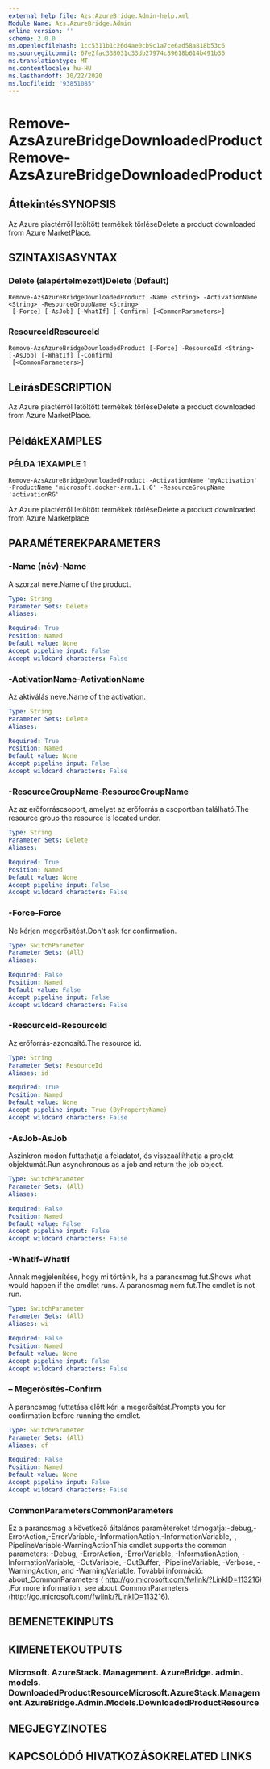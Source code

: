 ```yaml
---
external help file: Azs.AzureBridge.Admin-help.xml
Module Name: Azs.AzureBridge.Admin
online version: ''
schema: 2.0.0
ms.openlocfilehash: 1cc5311b1c26d4ae0cb9c1a7ce6ad58a818b53c6
ms.sourcegitcommit: 67e2fac338031c33db27974c89618b614b491b36
ms.translationtype: MT
ms.contentlocale: hu-HU
ms.lasthandoff: 10/22/2020
ms.locfileid: "93851085"
---
```

# <span data-ttu-id="15090-101">Remove-AzsAzureBridgeDownloadedProduct</span><span class="sxs-lookup"><span data-stu-id="15090-101">Remove-AzsAzureBridgeDownloadedProduct</span></span>

## <span data-ttu-id="15090-102">Áttekintés</span><span class="sxs-lookup"><span data-stu-id="15090-102">SYNOPSIS</span></span>
<span data-ttu-id="15090-103">Az Azure piactérről letöltött termékek törlése</span><span class="sxs-lookup"><span data-stu-id="15090-103">Delete a product downloaded from Azure MarketPlace.</span></span>

## <span data-ttu-id="15090-104">SZINTAXISA</span><span class="sxs-lookup"><span data-stu-id="15090-104">SYNTAX</span></span>

### <span data-ttu-id="15090-105">Delete (alapértelmezett)</span><span class="sxs-lookup"><span data-stu-id="15090-105">Delete (Default)</span></span>
```
Remove-AzsAzureBridgeDownloadedProduct -Name <String> -ActivationName <String> -ResourceGroupName <String>
 [-Force] [-AsJob] [-WhatIf] [-Confirm] [<CommonParameters>]
```

### <span data-ttu-id="15090-106">ResourceId</span><span class="sxs-lookup"><span data-stu-id="15090-106">ResourceId</span></span>
```
Remove-AzsAzureBridgeDownloadedProduct [-Force] -ResourceId <String> [-AsJob] [-WhatIf] [-Confirm]
 [<CommonParameters>]
```

## <span data-ttu-id="15090-107">Leírás</span><span class="sxs-lookup"><span data-stu-id="15090-107">DESCRIPTION</span></span>
<span data-ttu-id="15090-108">Az Azure piactérről letöltött termékek törlése</span><span class="sxs-lookup"><span data-stu-id="15090-108">Delete a product downloaded from Azure MarketPlace.</span></span>

## <span data-ttu-id="15090-109">Példák</span><span class="sxs-lookup"><span data-stu-id="15090-109">EXAMPLES</span></span>

### <span data-ttu-id="15090-110">PÉLDA 1</span><span class="sxs-lookup"><span data-stu-id="15090-110">EXAMPLE 1</span></span>
```
Remove-AzsAzureBridgeDownloadedProduct -ActivationName 'myActivation' -ProductName 'microsoft.docker-arm.1.1.0' -ResourceGroupName 'activationRG'
```

<span data-ttu-id="15090-111">Az Azure piactérről letöltött termékek törlése</span><span class="sxs-lookup"><span data-stu-id="15090-111">Delete a product downloaded from Azure Marketplace</span></span>

## <span data-ttu-id="15090-112">PARAMÉTEREK</span><span class="sxs-lookup"><span data-stu-id="15090-112">PARAMETERS</span></span>

### <span data-ttu-id="15090-113">-Name (név)</span><span class="sxs-lookup"><span data-stu-id="15090-113">-Name</span></span>
<span data-ttu-id="15090-114">A szorzat neve.</span><span class="sxs-lookup"><span data-stu-id="15090-114">Name of the product.</span></span>

```yaml
Type: String
Parameter Sets: Delete
Aliases:

Required: True
Position: Named
Default value: None
Accept pipeline input: False
Accept wildcard characters: False
```

### <span data-ttu-id="15090-115">-ActivationName</span><span class="sxs-lookup"><span data-stu-id="15090-115">-ActivationName</span></span>
<span data-ttu-id="15090-116">Az aktiválás neve.</span><span class="sxs-lookup"><span data-stu-id="15090-116">Name of the activation.</span></span>

```yaml
Type: String
Parameter Sets: Delete
Aliases:

Required: True
Position: Named
Default value: None
Accept pipeline input: False
Accept wildcard characters: False
```

### <span data-ttu-id="15090-117">-ResourceGroupName</span><span class="sxs-lookup"><span data-stu-id="15090-117">-ResourceGroupName</span></span>
<span data-ttu-id="15090-118">Az az erőforráscsoport, amelyet az erőforrás a csoportban található.</span><span class="sxs-lookup"><span data-stu-id="15090-118">The resource group the resource is located under.</span></span>

```yaml
Type: String
Parameter Sets: Delete
Aliases:

Required: True
Position: Named
Default value: None
Accept pipeline input: False
Accept wildcard characters: False
```

### <span data-ttu-id="15090-119">-Force</span><span class="sxs-lookup"><span data-stu-id="15090-119">-Force</span></span>
<span data-ttu-id="15090-120">Ne kérjen megerősítést.</span><span class="sxs-lookup"><span data-stu-id="15090-120">Don't ask for confirmation.</span></span>

```yaml
Type: SwitchParameter
Parameter Sets: (All)
Aliases:

Required: False
Position: Named
Default value: False
Accept pipeline input: False
Accept wildcard characters: False
```

### <span data-ttu-id="15090-121">-ResourceId</span><span class="sxs-lookup"><span data-stu-id="15090-121">-ResourceId</span></span>
<span data-ttu-id="15090-122">Az erőforrás-azonosító.</span><span class="sxs-lookup"><span data-stu-id="15090-122">The resource id.</span></span>

```yaml
Type: String
Parameter Sets: ResourceId
Aliases: id

Required: True
Position: Named
Default value: None
Accept pipeline input: True (ByPropertyName)
Accept wildcard characters: False
```

### <span data-ttu-id="15090-123">-AsJob</span><span class="sxs-lookup"><span data-stu-id="15090-123">-AsJob</span></span>
<span data-ttu-id="15090-124">Aszinkron módon futtathatja a feladatot, és visszaállíthatja a projekt objektumát.</span><span class="sxs-lookup"><span data-stu-id="15090-124">Run asynchronous as a job and return the job object.</span></span>

```yaml
Type: SwitchParameter
Parameter Sets: (All)
Aliases:

Required: False
Position: Named
Default value: False
Accept pipeline input: False
Accept wildcard characters: False
```

### <span data-ttu-id="15090-125">-WhatIf</span><span class="sxs-lookup"><span data-stu-id="15090-125">-WhatIf</span></span>
<span data-ttu-id="15090-126">Annak megjelenítése, hogy mi történik, ha a parancsmag fut.</span><span class="sxs-lookup"><span data-stu-id="15090-126">Shows what would happen if the cmdlet runs.</span></span>
<span data-ttu-id="15090-127">A parancsmag nem fut.</span><span class="sxs-lookup"><span data-stu-id="15090-127">The cmdlet is not run.</span></span>

```yaml
Type: SwitchParameter
Parameter Sets: (All)
Aliases: wi

Required: False
Position: Named
Default value: None
Accept pipeline input: False
Accept wildcard characters: False
```

### <span data-ttu-id="15090-128">– Megerősítés</span><span class="sxs-lookup"><span data-stu-id="15090-128">-Confirm</span></span>
<span data-ttu-id="15090-129">A parancsmag futtatása előtt kéri a megerősítést.</span><span class="sxs-lookup"><span data-stu-id="15090-129">Prompts you for confirmation before running the cmdlet.</span></span>

```yaml
Type: SwitchParameter
Parameter Sets: (All)
Aliases: cf

Required: False
Position: Named
Default value: None
Accept pipeline input: False
Accept wildcard characters: False
```

### <span data-ttu-id="15090-130">CommonParameters</span><span class="sxs-lookup"><span data-stu-id="15090-130">CommonParameters</span></span>
<span data-ttu-id="15090-131">Ez a parancsmag a következő általános paramétereket támogatja:-debug,-ErrorAction,-ErrorVariable,-InformationAction,-InformationVariable,-,-PipelineVariable-WarningAction</span><span class="sxs-lookup"><span data-stu-id="15090-131">This cmdlet supports the common parameters: -Debug, -ErrorAction, -ErrorVariable, -InformationAction, -InformationVariable, -OutVariable, -OutBuffer, -PipelineVariable, -Verbose, -WarningAction, and -WarningVariable.</span></span> <span data-ttu-id="15090-132">További információ: about_CommonParameters ( http://go.microsoft.com/fwlink/?LinkID=113216) .</span><span class="sxs-lookup"><span data-stu-id="15090-132">For more information, see about_CommonParameters (http://go.microsoft.com/fwlink/?LinkID=113216).</span></span>

## <span data-ttu-id="15090-133">BEMENETEK</span><span class="sxs-lookup"><span data-stu-id="15090-133">INPUTS</span></span>

## <span data-ttu-id="15090-134">KIMENETEK</span><span class="sxs-lookup"><span data-stu-id="15090-134">OUTPUTS</span></span>

### <span data-ttu-id="15090-135">Microsoft. AzureStack. Management. AzureBridge. admin. models. DownloadedProductResource</span><span class="sxs-lookup"><span data-stu-id="15090-135">Microsoft.AzureStack.Management.AzureBridge.Admin.Models.DownloadedProductResource</span></span>

## <span data-ttu-id="15090-136">MEGJEGYZI</span><span class="sxs-lookup"><span data-stu-id="15090-136">NOTES</span></span>

## <span data-ttu-id="15090-137">KAPCSOLÓDÓ HIVATKOZÁSOK</span><span class="sxs-lookup"><span data-stu-id="15090-137">RELATED LINKS</span></span>
